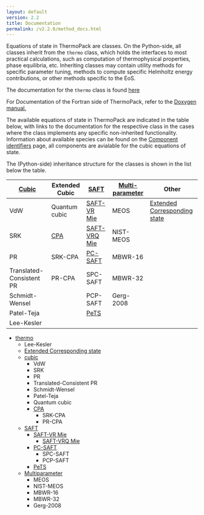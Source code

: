 ```yaml
---
layout: default
version: 2.2
title: Documentation
permalink: /v2.2.0/method_docs.html
---
```


Equations of state in ThermoPack are classes. On the Python-side, all classes inherit from the `thermo` class, which holds
the interfaces to most practical calculations, such as computation of thermophysical properties, 
phase equilibria, etc. Inheriting classes may contain utility methods for specific parameter tuning,
methods to compute specific Helmholtz energy contributions, or other methods specific to the EoS.

The documentation for the `thermo` class is found [here](thermo_methods.html)

For Documentation of the Fortran side of ThermoPack, refer to the [Doxygen manual.](Doxymanual.pdf)

The available equations of state in ThermoPack are indicated in the table below, with links to the
documentation for the respective class in the cases where the class implements any specific non-inherited functionality.
Information about available species can be found on the [Component identifiers](component-name-mapping.html) page, 
all components are avialable for the cubic equations of state.

The (Python-side) inheritance structure for the classes is shown in the list below the table.

| [Cubic](cubic_methods.md) | Extended Cubic          | [SAFT](saft_methods.html)               | [Multi- parameter](multiparam_methods.html) | Other                                                |
|---------------------------|-------------------------|-----------------------------------------|---------------------------------------------|------------------------------------------------------|
| VdW                       | Quantum cubic           | [SAFT-VR Mie](saftvrmie_methods.html)   | MEOS                                        | [Extended Corresponding state](ext_csp_methods.html) |
| SRK                       | [CPA](cpa_methods.html) | [SAFT-VRQ Mie](saftvrqmie_methods.html) | NIST-MEOS                                   |                                                      |
| PR                        | SRK-CPA                 | [PC-SAFT](pcsaft_methods.html)          | MBWR-16                                     |                                                      |
| Translated- Consistent PR | PR-CPA                  | SPC-SAFT                                | MBWR-32                                     |                                                      |
| Schmidt- Wensel           |                         | PCP-SAFT                                | Gerg-2008                                   |                                                      |
| Patel-Teja                |                         | [PeTS](pets_methods.html)               |                                             |                                                      |
| Lee-Kesler                |                         |                                         |                                             |                                                      |

* [thermo](thermo_methods.html)
  * Lee-Kesler 
  * [Extended Corresponding state](ext_csp_methods.html)
  * [cubic](cubic_methods.html)
    * VdW
    * SRK
    * PR 
    * Translated-Consistent PR
    * Schmidt-Wensel 
    * Patel-Teja
    * Quantum cubic
    * [CPA](cpa_methods.html)
      * SRK-CPA 
      * PR-CPA
  * [SAFT](saft_methods.html) 
    * [SAFT-VR Mie](saftvrmie_methods.html) 
      * [SAFT-VRQ Mie](saftvrqmie_methods.html)
    * [PC-SAFT](pcsaft_methods.html)
      * SPC-SAFT 
      * PCP-SAFT
    * [PeTS](pets_methods.html)
  * [Multiparameter](multiparam_methods.html)
    * MEOS 
    * NIST-MEOS
    * MBWR-16 
    * MBWR-32 
    * Gerg-2008 